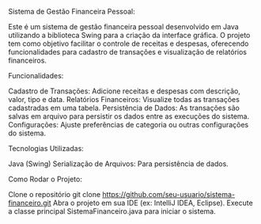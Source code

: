 Sistema de Gestão Financeira Pessoal:

Este é um sistema de gestão financeira pessoal desenvolvido em Java utilizando a biblioteca Swing para a criação da interface gráfica. O projeto tem como objetivo 
facilitar o controle de receitas e despesas, oferecendo funcionalidades para cadastro de transações e visualização de relatórios financeiros.

Funcionalidades:

Cadastro de Transações: Adicione receitas e despesas com descrição, valor, tipo e data.
Relatórios 
Financeiros: Visualize todas as transações cadastradas em uma tabela.
Persistência de Dados: As transações são salvas em arquivo para persistir os dados entre as execuções do sistema.
Configurações: Ajuste preferências de categoria ou outras configurações do sistema.

Tecnologias Utilizadas:

Java (Swing)
Serialização de Arquivos: Para persistência de dados.

Como Rodar o Projeto:

Clone o repositório
git clone https://github.com/seu-usuario/sistema-financeiro.git
Abra o projeto em sua IDE (ex: IntelliJ IDEA, Eclipse).
Execute a classe principal SistemaFinanceiro.java para iniciar o sistema.
